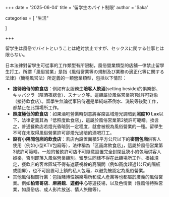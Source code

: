 +++
date = '2025-06-04'
title = '留学生のバイト制限'
author = 'Saka'

categories = [
    "生活"

]


+++

留学生は風俗でバイトということは絶対禁止ですが、セックスに関する仕事とは限らない。

日本法律對留學生可從事的工作類型有所限制，風俗營業類型的店舖一律禁止留學生打工。所謂「風俗営業」是指《風俗営業等の規制及び業務の適正化等に関する法律》（簡稱風営法）所定義的一類營業類型，包括以下情形：

* **接待陪侍的飲食店**：例如有女服務生**陪客人飲酒**(setting beside)的俱樂部、キャバクラ（陪酒夜總會）、スナック等。這類屬於風俗営業第1號許可對象（接待飲食店）。留學生無論從事陪侍還是單純端茶倒水、洗碗等後勤工作，都禁止在此類場所工作。
* **照度極低的飲食店**：如果酒吧營業時刻意將客席區域燈光調暗到**照度10 Lux**以下，法律定義其為「低照度飲食店」，這屬於風俗営業第2號許可範疇。換言之，普通餐飲店若燈光昏暗到一定程度，就會被視為風俗營業的一種。留學生不可在未取得風俗營業許可卻燈光過暗的酒吧打工。
* **設有小隔間包廂的飲食店**：若店內設置面積5平方公尺以下的**密閉包廂**供客人使用（例如小型KTV包廂等），法律稱為「区画席飲食店」，這屬於風俗営業第3號許可範疇。一般的餐飲許可店不可隨意設置完全封閉且狹小的包廂供客人娛樂，否則即落入風俗營業類別。留學生同樣不得在此類場所工作。根據規定，餐飲店的客席區域不得有遮蔽視線的高隔間（例如高度超過1公尺的隔板或圍屏），也不可設置可上鎖的私人包廂，以避免被認定為風俗營業。
* 其他風俗相關行業：包括賭博性娛樂場所和成人產業等也都屬於廣義的風俗営業。例如**柏青哥店**、**麻將館**、**遊戲中心**等遊技場，以及色情業（性風俗特殊営業，如風俗店、成人影片放送、情人旅館等）。
